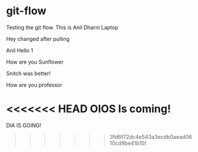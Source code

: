 # git-flow
Testing the git flow.
This is Anil Dharni Laptop

Hey changed after pulling

Anil Hello 1

How are you Sunflower

Snitch was better!

How are you professor

<<<<<<< HEAD
OIOS Is coming!
=======
DIA IS GOING!
>>>>>>> 3fd6f72dc4e543a3ecdb0aead0610cd9be41b15f
